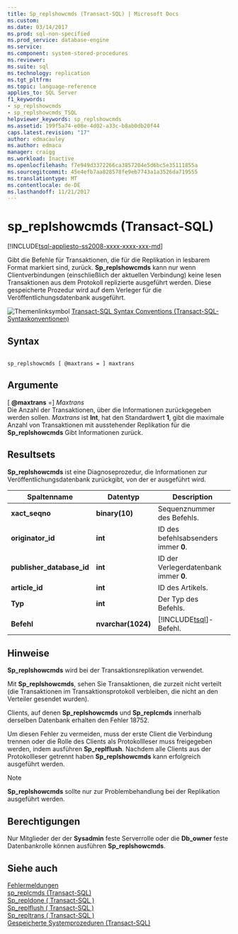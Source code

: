 ```yaml
---
title: Sp_replshowcmds (Transact-SQL) | Microsoft Docs
ms.custom: 
ms.date: 03/14/2017
ms.prod: sql-non-specified
ms.prod_service: database-engine
ms.service: 
ms.component: system-stored-procedures
ms.reviewer: 
ms.suite: sql
ms.technology: replication
ms.tgt_pltfrm: 
ms.topic: language-reference
applies_to: SQL Server
f1_keywords:
- sp_replshowcmds
- sp_replshowcmds_TSQL
helpviewer_keywords: sp_replshowcmds
ms.assetid: 199f5a74-e08e-4d02-a33c-b8ab0db20f44
caps.latest.revision: "17"
author: edmacauley
ms.author: edmaca
manager: craigg
ms.workload: Inactive
ms.openlocfilehash: f7e949d3372266ca3857204e5d6bc5e35111855a
ms.sourcegitcommit: 45e4efb7aa828578fe9eb7743a1a3526da719555
ms.translationtype: MT
ms.contentlocale: de-DE
ms.lasthandoff: 11/21/2017
---
```

# <a name="spreplshowcmds-transact-sql"></a>sp_replshowcmds (Transact-SQL)
[!INCLUDE[tsql-appliesto-ss2008-xxxx-xxxx-xxx-md](../../includes/tsql-appliesto-ss2008-xxxx-xxxx-xxx-md.md)]

  Gibt die Befehle für Transaktionen, die für die Replikation in lesbarem Format markiert sind, zurück. **Sp_replshowcmds** kann nur wenn Clientverbindungen (einschließlich der aktuellen Verbindung) keine lesen Transaktionen aus dem Protokoll replizierte ausgeführt werden. Diese gespeicherte Prozedur wird auf dem Verleger für die Veröffentlichungsdatenbank ausgeführt.  
  
 ![Themenlinksymbol](../../database-engine/configure-windows/media/topic-link.gif "Topic link icon") [Transact-SQL Syntax Conventions (Transact-SQL-Syntaxkonventionen)](../../t-sql/language-elements/transact-sql-syntax-conventions-transact-sql.md)  
  
## <a name="syntax"></a>Syntax  
  
```  
  
sp_replshowcmds [ @maxtrans = ] maxtrans  
```  
  
## <a name="arguments"></a>Argumente  
 [  **@maxtrans**  =] *Maxtrans*  
 Die Anzahl der Transaktionen, über die Informationen zurückgegeben werden sollen. *Maxtrans* ist **Int**, hat den Standardwert **1**, gibt die maximale Anzahl von Transaktionen mit ausstehender Replikation für die **Sp_replshowcmds** Gibt Informationen zurück.  
  
## <a name="result-sets"></a>Resultsets  
 **Sp_replshowcmds** ist eine Diagnoseprozedur, die Informationen zur Veröffentlichungsdatenbank zurückgibt, von der er ausgeführt wird.  
  
|Spaltenname|Datentyp|Description|  
|-----------------|---------------|-----------------|  
|**xact_seqno**|**binary(10)**|Sequenznummer des Befehls.|  
|**originator_id**|**int**|ID des befehlsabsenders immer **0**.|  
|**publisher_database_id**|**int**|ID der Verlegerdatenbank immer **0**.|  
|**article_id**|**int**|ID des Artikels.|  
|**Typ**|**int**|Der Typ des Befehls.|  
|**Befehl**|**nvarchar(1024)**|[!INCLUDE[tsql](../../includes/tsql-md.md)]-Befehl.|  
  
## <a name="remarks"></a>Hinweise  
 **Sp_replshowcmds** wird bei der Transaktionsreplikation verwendet.  
  
 Mit **Sp_replshowcmds**, sehen Sie Transaktionen, die zurzeit nicht verteilt (die Transaktionen im Transaktionsprotokoll verbleiben, die nicht an den Verteiler gesendet wurden).  
  
 Clients, auf denen **Sp_replshowcmds** und **Sp_replcmds** innerhalb derselben Datenbank erhalten den Fehler 18752.  
  
 Um diesen Fehler zu vermeiden, muss der erste Client die Verbindung trennen oder die Rolle des Clients als Protokollleser muss freigegeben werden, indem ausführen **Sp_replflush**. Nachdem alle Clients aus der Protokollleser getrennt haben **Sp_replshowcmds** kann erfolgreich ausgeführt werden.  
  
> [!NOTE]  
>  **Sp_replshowcmds** sollte nur zur Problembehandlung bei der Replikation ausgeführt werden.  
  
## <a name="permissions"></a>Berechtigungen  
 Nur Mitglieder der der **Sysadmin** feste Serverrolle oder die **Db_owner** feste Datenbankrolle können ausführen **Sp_replshowcmds**.  
  
## <a name="see-also"></a>Siehe auch  
 [Fehlermeldungen](../../relational-databases/native-client-odbc-error-messages/error-messages.md)   
 [sp_replcmds &#40;Transact-SQL&#41;](../../relational-databases/system-stored-procedures/sp-replcmds-transact-sql.md)   
 [Sp_repldone &#40; Transact-SQL &#41;](../../relational-databases/system-stored-procedures/sp-repldone-transact-sql.md)   
 [Sp_replflush &#40; Transact-SQL &#41;](../../relational-databases/system-stored-procedures/sp-replflush-transact-sql.md)   
 [Sp_repltrans &#40; Transact-SQL &#41;](../../relational-databases/system-stored-procedures/sp-repltrans-transact-sql.md)   
 [Gespeicherte Systemprozeduren &#40;Transact-SQL&#41;](../../relational-databases/system-stored-procedures/system-stored-procedures-transact-sql.md)  
  
  
